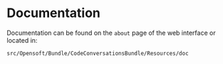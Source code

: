 Documentation
=============

Documentation can be found on the `about` page of the web interface or located in:

    src/Opensoft/Bundle/CodeConversationsBundle/Resources/doc